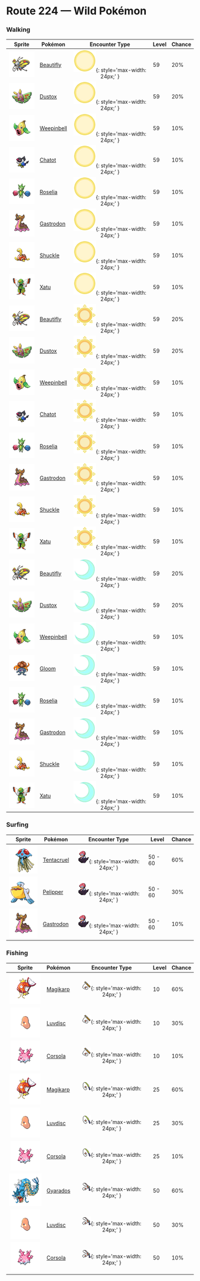 # Route 224 — Wild Pokémon

### Walking

| Sprite | Pokémon | Encounter Type | Level | Chance |
|:------:|---------|:--------------:|-------|--------|
| ![Beautifly](../../assets/sprites/beautifly/front.gif "Beautifly: Despite its looks, it is aggressive. It jabs with its long, thin mouth if disturbed while collecting pollen.") | [Beautifly](../../pokemon/beautifly.md/) | ![Morning](../../assets/encounter_types/morning.png "Morning"){: style='max-width: 24px;' } | 59 | 20% |
| ![Dustox](../../assets/sprites/dustox/front.gif "Dustox: Toxic powder is scattered with each flap. At night, it is known to strip leaves off trees lining boulevards.") | [Dustox](../../pokemon/dustox.md/) | ![Morning](../../assets/encounter_types/morning.png "Morning"){: style='max-width: 24px;' } | 59 | 20% |
| ![Weepinbell](../../assets/sprites/weepinbell/front.gif "Weepinbell: A Pokémon that appears to be a plant. It captures unwary prey by dousing them with a toxic powder.") | [Weepinbell](../../pokemon/weepinbell.md/) | ![Morning](../../assets/encounter_types/morning.png "Morning"){: style='max-width: 24px;' } | 59 | 10% |
| ![Chatot](../../assets/sprites/chatot/front.gif "Chatot: Its tongue is just like a human’s. As a result, it can cleverly mimic human speech.") | [Chatot](../../pokemon/chatot.md/) | ![Morning](../../assets/encounter_types/morning.png "Morning"){: style='max-width: 24px;' } | 59 | 10% |
| ![Roselia](../../assets/sprites/roselia/front.gif "Roselia: The more healthy the ROSELIA, the more pleasant its flowers’ aroma. Its scent deeply relaxes people.") | [Roselia](../../pokemon/roselia.md/) | ![Morning](../../assets/encounter_types/morning.png "Morning"){: style='max-width: 24px;' } | 59 | 10% |
| ![Gastrodon](../../assets/sprites/gastrodon/front.gif "Gastrodon: Long ago, its entire back was shielded with a sturdy shell. There are traces of it left in its cells.") | [Gastrodon](../../pokemon/gastrodon.md/) | ![Morning](../../assets/encounter_types/morning.png "Morning"){: style='max-width: 24px;' } | 59 | 10% |
| ![Shuckle](../../assets/sprites/shuckle/front.gif "Shuckle: It stores berries in its shell. The berries eventually ferment to become delicious juices.") | [Shuckle](../../pokemon/shuckle.md/) | ![Morning](../../assets/encounter_types/morning.png "Morning"){: style='max-width: 24px;' } | 59 | 10% |
| ![Xatu](../../assets/sprites/xatu/front.gif "Xatu: This odd Pokémon can see both the past and the future. It eyes the sun’s movement all day.") | [Xatu](../../pokemon/xatu.md/) | ![Morning](../../assets/encounter_types/morning.png "Morning"){: style='max-width: 24px;' } | 59 | 10% |
| ![Beautifly](../../assets/sprites/beautifly/front.gif "Beautifly: Despite its looks, it is aggressive. It jabs with its long, thin mouth if disturbed while collecting pollen.") | [Beautifly](../../pokemon/beautifly.md/) | ![Day](../../assets/encounter_types/day.png "Day"){: style='max-width: 24px;' } | 59 | 20% |
| ![Dustox](../../assets/sprites/dustox/front.gif "Dustox: Toxic powder is scattered with each flap. At night, it is known to strip leaves off trees lining boulevards.") | [Dustox](../../pokemon/dustox.md/) | ![Day](../../assets/encounter_types/day.png "Day"){: style='max-width: 24px;' } | 59 | 20% |
| ![Weepinbell](../../assets/sprites/weepinbell/front.gif "Weepinbell: A Pokémon that appears to be a plant. It captures unwary prey by dousing them with a toxic powder.") | [Weepinbell](../../pokemon/weepinbell.md/) | ![Day](../../assets/encounter_types/day.png "Day"){: style='max-width: 24px;' } | 59 | 10% |
| ![Chatot](../../assets/sprites/chatot/front.gif "Chatot: Its tongue is just like a human’s. As a result, it can cleverly mimic human speech.") | [Chatot](../../pokemon/chatot.md/) | ![Day](../../assets/encounter_types/day.png "Day"){: style='max-width: 24px;' } | 59 | 10% |
| ![Roselia](../../assets/sprites/roselia/front.gif "Roselia: The more healthy the ROSELIA, the more pleasant its flowers’ aroma. Its scent deeply relaxes people.") | [Roselia](../../pokemon/roselia.md/) | ![Day](../../assets/encounter_types/day.png "Day"){: style='max-width: 24px;' } | 59 | 10% |
| ![Gastrodon](../../assets/sprites/gastrodon/front.gif "Gastrodon: Long ago, its entire back was shielded with a sturdy shell. There are traces of it left in its cells.") | [Gastrodon](../../pokemon/gastrodon.md/) | ![Day](../../assets/encounter_types/day.png "Day"){: style='max-width: 24px;' } | 59 | 10% |
| ![Shuckle](../../assets/sprites/shuckle/front.gif "Shuckle: It stores berries in its shell. The berries eventually ferment to become delicious juices.") | [Shuckle](../../pokemon/shuckle.md/) | ![Day](../../assets/encounter_types/day.png "Day"){: style='max-width: 24px;' } | 59 | 10% |
| ![Xatu](../../assets/sprites/xatu/front.gif "Xatu: This odd Pokémon can see both the past and the future. It eyes the sun’s movement all day.") | [Xatu](../../pokemon/xatu.md/) | ![Day](../../assets/encounter_types/day.png "Day"){: style='max-width: 24px;' } | 59 | 10% |
| ![Beautifly](../../assets/sprites/beautifly/front.gif "Beautifly: Despite its looks, it is aggressive. It jabs with its long, thin mouth if disturbed while collecting pollen.") | [Beautifly](../../pokemon/beautifly.md/) | ![Night](../../assets/encounter_types/night.png "Night"){: style='max-width: 24px;' } | 59 | 20% |
| ![Dustox](../../assets/sprites/dustox/front.gif "Dustox: Toxic powder is scattered with each flap. At night, it is known to strip leaves off trees lining boulevards.") | [Dustox](../../pokemon/dustox.md/) | ![Night](../../assets/encounter_types/night.png "Night"){: style='max-width: 24px;' } | 59 | 20% |
| ![Weepinbell](../../assets/sprites/weepinbell/front.gif "Weepinbell: A Pokémon that appears to be a plant. It captures unwary prey by dousing them with a toxic powder.") | [Weepinbell](../../pokemon/weepinbell.md/) | ![Night](../../assets/encounter_types/night.png "Night"){: style='max-width: 24px;' } | 59 | 10% |
| ![Gloom](../../assets/sprites/gloom/front.gif "Gloom: The honey it drools from its mouth smells so atrocious, it can curl noses more than a mile away.") | [Gloom](../../pokemon/gloom.md/) | ![Night](../../assets/encounter_types/night.png "Night"){: style='max-width: 24px;' } | 59 | 10% |
| ![Roselia](../../assets/sprites/roselia/front.gif "Roselia: The more healthy the ROSELIA, the more pleasant its flowers’ aroma. Its scent deeply relaxes people.") | [Roselia](../../pokemon/roselia.md/) | ![Night](../../assets/encounter_types/night.png "Night"){: style='max-width: 24px;' } | 59 | 10% |
| ![Gastrodon](../../assets/sprites/gastrodon/front.gif "Gastrodon: Long ago, its entire back was shielded with a sturdy shell. There are traces of it left in its cells.") | [Gastrodon](../../pokemon/gastrodon.md/) | ![Night](../../assets/encounter_types/night.png "Night"){: style='max-width: 24px;' } | 59 | 10% |
| ![Shuckle](../../assets/sprites/shuckle/front.gif "Shuckle: It stores berries in its shell. The berries eventually ferment to become delicious juices.") | [Shuckle](../../pokemon/shuckle.md/) | ![Night](../../assets/encounter_types/night.png "Night"){: style='max-width: 24px;' } | 59 | 10% |
| ![Xatu](../../assets/sprites/xatu/front.gif "Xatu: This odd Pokémon can see both the past and the future. It eyes the sun’s movement all day.") | [Xatu](../../pokemon/xatu.md/) | ![Night](../../assets/encounter_types/night.png "Night"){: style='max-width: 24px;' } | 59 | 10% |

### Surfing

| Sprite | Pokémon | Encounter Type | Level | Chance |
|:------:|---------|:--------------:|-------|--------|
| ![Tentacruel](../../assets/sprites/tentacruel/front.gif "Tentacruel: It extends its 80 tentacles to form an encircling poisonous net that is difficult to escape.") | [Tentacruel](../../pokemon/tentacruel.md/) | ![Surf](../../assets/encounter_types/surf.png "Surf"){: style='max-width: 24px;' } | 50 - 60 | 60% |
| ![Pelipper](../../assets/sprites/pelipper/front.gif "Pelipper: It is a messenger of the skies, carrying small Pokémon and eggs to safety in its bill.") | [Pelipper](../../pokemon/pelipper.md/) | ![Surf](../../assets/encounter_types/surf.png "Surf"){: style='max-width: 24px;' } | 50 - 60 | 30% |
| ![Gastrodon](../../assets/sprites/gastrodon/front.gif "Gastrodon: Long ago, its entire back was shielded with a sturdy shell. There are traces of it left in its cells.") | [Gastrodon](../../pokemon/gastrodon.md/) | ![Surf](../../assets/encounter_types/surf.png "Surf"){: style='max-width: 24px;' } | 50 - 60 | 10% |

### Fishing

| Sprite | Pokémon | Encounter Type | Level | Chance |
|:------:|---------|:--------------:|-------|--------|
| ![Magikarp](../../assets/sprites/magikarp/front.gif "Magikarp: A MAGIKARP living for many years can leap a mountain using Splash. The move remains useless, though.") | [Magikarp](../../pokemon/magikarp.md/) | ![Old Rod](../../assets/encounter_types/old_rod.png "Old Rod"){: style='max-width: 24px;' } | 10 | 60% |
| ![Luvdisc](../../assets/sprites/luvdisc/front.gif "Luvdisc: It lives in warm seas. It is said that a couple finding this Pokémon will be blessed with eternal love.") | [Luvdisc](../../pokemon/luvdisc.md/) | ![Old Rod](../../assets/encounter_types/old_rod.png "Old Rod"){: style='max-width: 24px;' } | 10 | 30% |
| ![Corsola](../../assets/sprites/corsola/front.gif "Corsola: Many live in the clean seas of the south. They apparently can’t live in polluted waters.") | [Corsola](../../pokemon/corsola.md/) | ![Old Rod](../../assets/encounter_types/old_rod.png "Old Rod"){: style='max-width: 24px;' } | 10 | 10% |
| ![Magikarp](../../assets/sprites/magikarp/front.gif "Magikarp: A MAGIKARP living for many years can leap a mountain using Splash. The move remains useless, though.") | [Magikarp](../../pokemon/magikarp.md/) | ![Good Rod](../../assets/encounter_types/good_rod.png "Good Rod"){: style='max-width: 24px;' } | 25 | 60% |
| ![Luvdisc](../../assets/sprites/luvdisc/front.gif "Luvdisc: It lives in warm seas. It is said that a couple finding this Pokémon will be blessed with eternal love.") | [Luvdisc](../../pokemon/luvdisc.md/) | ![Good Rod](../../assets/encounter_types/good_rod.png "Good Rod"){: style='max-width: 24px;' } | 25 | 30% |
| ![Corsola](../../assets/sprites/corsola/front.gif "Corsola: Many live in the clean seas of the south. They apparently can’t live in polluted waters.") | [Corsola](../../pokemon/corsola.md/) | ![Good Rod](../../assets/encounter_types/good_rod.png "Good Rod"){: style='max-width: 24px;' } | 25 | 10% |
| ![Gyarados](../../assets/sprites/gyarados/front.gif "Gyarados: Once it begins to rampage, a GYARADOS will burn everything down, even in a harsh storm.") | [Gyarados](../../pokemon/gyarados.md/) | ![Super Rod](../../assets/encounter_types/super_rod.png "Super Rod"){: style='max-width: 24px;' } | 50 | 60% |
| ![Luvdisc](../../assets/sprites/luvdisc/front.gif "Luvdisc: It lives in warm seas. It is said that a couple finding this Pokémon will be blessed with eternal love.") | [Luvdisc](../../pokemon/luvdisc.md/) | ![Super Rod](../../assets/encounter_types/super_rod.png "Super Rod"){: style='max-width: 24px;' } | 50 | 30% |
| ![Corsola](../../assets/sprites/corsola/front.gif "Corsola: Many live in the clean seas of the south. They apparently can’t live in polluted waters.") | [Corsola](../../pokemon/corsola.md/) | ![Super Rod](../../assets/encounter_types/super_rod.png "Super Rod"){: style='max-width: 24px;' } | 50 | 10% |

